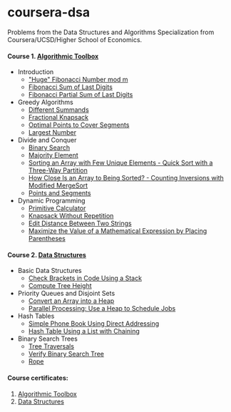 # coursera-dsa
Problems from the Data Structures and Algorithms Specialization from Coursera/UCSD/Higher School of Economics.
#### Course 1. [Algorithmic Toolbox](https://www.coursera.org/learn/algorithmic-toolbox)
- Introduction
  - ["Huge" Fibonacci Number mod m](https://github.com/akritskiy/coursera-dsa/blob/master/toolbox/FibonacciHuge.java?ts=4)
  - [Fibonacci Sum of Last Digits](https://github.com/akritskiy/coursera-dsa/blob/master/toolbox/FibonacciSumLastDigit.java?ts=4)
  - [Fibonacci Partial Sum of Last Digits](https://github.com/akritskiy/coursera-dsa/blob/master/toolbox/FibonacciPartialSum.java?ts=4)
- Greedy Algorithms
  - [Different Summands](https://github.com/akritskiy/coursera-dsa/blob/master/toolbox/DifferentSummands.java?ts=4)
  - [Fractional Knapsack](https://github.com/akritskiy/coursera-dsa/blob/master/toolbox/FractionalKnapsack.java?ts=4)
  - [Optimal Points to Cover Segments](https://github.com/akritskiy/coursera-dsa/blob/master/toolbox/CoveringSegments.java?ts=4)
  - [Largest Number](https://github.com/akritskiy/coursera-dsa/blob/master/toolbox/LargestNumber.java?ts=4)
- Divide and Conquer
  - [Binary Search](https://github.com/akritskiy/coursera-dsa/blob/master/toolbox/BinarySearch.java?ts=4)
  - [Majority Element](https://github.com/akritskiy/coursera-dsa/blob/master/toolbox/MajorityElement.java?ts=4)
  - [Sorting an Array with Few Unique Elements - Quick Sort with a Three-Way Partition](https://github.com/akritskiy/coursera-dsa/blob/master/toolbox/Sorting.java?ts=4)
  - [How Close Is an Array to Being Sorted? - Counting Inversions with Modified MergeSort](https://github.com/akritskiy/coursera-dsa/blob/master/toolbox/Inversions.java?ts=4)
  - [Points and Segments](https://github.com/akritskiy/coursera-dsa/blob/master/toolbox/PointsAndSegments.java?ts=4)
- Dynamic Programming
  - [Primitive Calculator](https://github.com/akritskiy/coursera-dsa/blob/master/toolbox/PrimitiveCalculator.java?ts=4)
  - [Knapsack Without Repetition](https://github.com/akritskiy/coursera-dsa/blob/master/toolbox/Knapsack.java?ts=4)
  - [Edit Distance Between Two Strings](https://github.com/akritskiy/coursera-dsa/blob/master/toolbox/EditDistance.java?ts=4)
  - [Maximize the Value of a Mathematical Expression by Placing Parentheses](https://github.com/akritskiy/coursera-dsa/blob/master/toolbox/PlacingParentheses.java?ts=4)
#### Course 2. [Data Structures](https://www.coursera.org/learn/data-structures)
- Basic Data Structures
  - [Check Brackets in Code Using a Stack](https://github.com/akritskiy/coursera-dsa/blob/master/ds/check_brackets.py?ts=4)
  - [Compute Tree Height](https://github.com/akritskiy/coursera-dsa/blob/master/ds/tree_height.py?ts=4)
- Priority Queues and Disjoint Sets
  - [Convert an Array into a Heap](https://github.com/akritskiy/coursera-dsa/blob/master/ds/build_heap.py?ts=4)
  - [Parallel Processing: Use a Heap to Schedule Jobs](https://github.com/akritskiy/coursera-dsa/blob/master/ds/parallel_processing.py?ts=4)
- Hash Tables
  - [Simple Phone Book Using Direct Addressing](https://github.com/akritskiy/coursera-dsa/blob/master/ds/phone_book.py?ts=4)
  - [Hash Table Using a List with Chaining](https://github.com/akritskiy/coursera-dsa/blob/master/ds/hash_chains.py?ts=4)
- Binary Search Trees
  - [Tree Traversals](https://github.com/akritskiy/coursera-dsa/blob/master/ds/tree_traversals.py?ts=4)
  - [Verify Binary Search Tree](https://github.com/akritskiy/coursera-dsa/blob/master/ds/is_bst.py?ts=4)
  - [Rope](https://github.com/akritskiy/coursera-dsa/blob/master/ds/rope.py?ts=4)
#### Course certificates:
1. [Algorithmic Toolbox](https://www.coursera.org/account/accomplishments/certificate/9YGX779HEVVP)
2. [Data Structures](https://www.coursera.org/account/accomplishments/certificate/BPBGYAND43CF)

